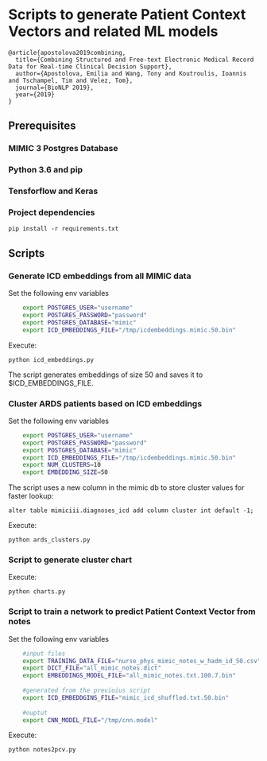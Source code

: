 # Scripts to generate Patient Context Vectors and related ML models

```
@article{apostolova2019combining,
  title={Combining Structured and Free-text Electronic Medical Record Data for Real-time Clinical Decision Support},
  author={Apostolova, Emilia and Wang, Tony and Koutroulis, Ioannis and Tschampel, Tim and Velez, Tom},
  journal={BioNLP 2019},
  year={2019}
}
```

## Prerequisites

### MIMIC 3 Postgres Database

### Python 3.6 and pip

### Tensforflow and Keras

### Project dependencies

`pip install -r requirements.txt`

## Scripts


### Generate ICD embeddings from all MIMIC data

Set the following env variables


```bash
    export POSTGRES_USER="username"
    export POSTGRES_PASSWORD="password"
    export POSTGRES_DATABASE="mimic"
    export ICD_EMBEDDINGS_FILE="/tmp/icdembeddings.mimic.50.bin"

```

Execute:

`python icd_embeddings.py`

The script generates embeddings of size 50 and saves it to $ICD_EMBEDDINGS_FILE.


### Cluster ARDS patients based on ICD embeddings


Set the following env variables

```bash
    export POSTGRES_USER="username"
    export POSTGRES_PASSWORD="password"
    export POSTGRES_DATABASE="mimic"
    export ICD_EMBEDDINGS_FILE="/tmp/icdembeddings.mimic.50.bin"
    export NUM_CLUSTERS=10
    export EMBEDDING_SIZE=50
```

The script uses a new column in the mimic db to store cluster values for faster lookup:

`
alter table mimiciii.diagnoses_icd add column cluster int default -1;
`

Execute:

`python ards_clusters.py`


### Script to generate cluster chart

Execute:

`python charts.py`


### Script to train a network to predict Patient Context Vector from notes

Set the following env variables

```bash
    #input files 
    export TRAINING_DATA_FILE="nurse_phys_mimic_notes_w_hadm_id_50.csv"
    export DICT_FILE="all_mimic_notes.dict"
    export EMBEDDINGS_MODEL_FILE="all_mimic_notes.txt.100.7.bin"
    
    #generated from the previoius script
    export ICD_EMBEDDGINS_FILE="mimic_icd_shuffled.txt.50.bin"
    
    #ouptut
    export CNN_MODEL_FILE="/tmp/cnn.model"
```


Execute:

`python notes2pcv.py`

